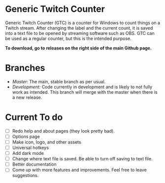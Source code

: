# Generic Twitch Counter
Generic Twitch Counter (GTC) is a counter for Windows to count things on a Twitch stream. After changing the label and the current count, it is saved into a text file to be opened by streaming software such as OBS. GTC can be used as a regular counter, but this is the intended purpose. 

**To download, go to releases on the right side of the main Github page.**

# Branches
- *Master:* The main, stable branch as per usual.
- *Development:* Code currently in development and is likely to not fully work as intended. This branch will merge with the master when there is a new release.

# Current To do
- [ ] Redo help and about pages (they look pretty bad).
- [ ] Options page
- [ ] Make icon, logo, and other assets
- [ ] Universal hotkeys
- [ ] Add dark mode
- [ ] Change where text file is saved. Be able to turn off saving to text file.
- [ ] Better documentation
- [ ] Come up with more features and improvements. Feel free to leave suggestions.
